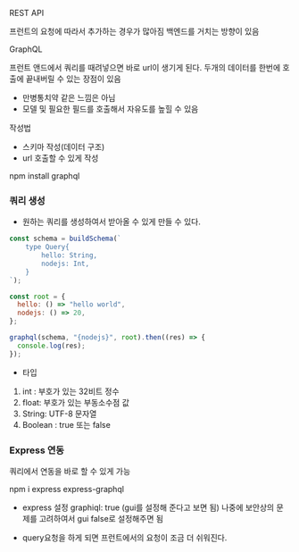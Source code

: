 REST API

프런트의 요청에 따라서 추가하는 경우가 많아짐
백엔드를 거치는 방향이 있음

GraphQL

프런트 앤드에서 쿼리를 때려넣으면 바로 url이 생기게 된다.
두개의 데이터를 한번에 호출에 끝내버릴 수 있는 장점이 있음

- 만병통치약 같은 느낌은 아님
- 모델 및 필요한 필드를 호출해서 자유도를 높힐 수 있음

작성법

- 스키마 작성(데이터 구조)
- url 호출할 수 있게 작성

npm install graphql

### 쿼리 생성

- 원하는 쿼리를 생성하여서 받아올 수 있게 만들 수 있다.

```javascript
const schema = buildSchema(`
    type Query{
        hello: String,
        nodejs: Int,
    }
`);

const root = {
  hello: () => "hello world",
  nodejs: () => 20,
};

graphql(schema, "{nodejs}", root).then((res) => {
  console.log(res);
});
```

- 타입

1. int : 부호가 있는 32비트 정수
1. float: 부호가 있는 부동소수점 값
1. String: UTF-8 문자열
1. Boolean : true 또는 false

### Express 연동

쿼리에서 연동을 바로 할 수 있게 가능

npm i express express-graphql

- express 설정
  graphiql: true (gui를 설정해 준다고 보면 됨)
  나중에 보안상의 문제를 고려하여서 gui false로 설정해주면 됨

* query요청을 하게 되면 프런트에서의 요청이 조금 더 쉬워진다.
